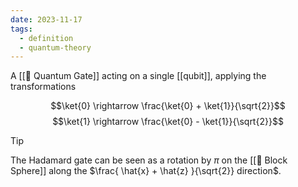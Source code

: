 ```yaml
---
date: 2023-11-17
tags:
  - definition
  - quantum-theory
---
```

A [[📘 Quantum Gate]] acting on a single [[qubit]], applying the transformations

$$\ket{0} \rightarrow \frac{\ket{0} + \ket{1}}{\sqrt{2}}$$
$$\ket{1} \rightarrow \frac{\ket{0} - \ket{1}}{\sqrt{2}}$$

>[!tip]
> The Hadamard gate can be seen as a rotation by $\pi$ on the [[📘 Block Sphere]] along the $\frac{ \hat{x} + \hat{z} }{\sqrt{2}} direction$. 